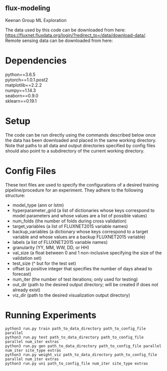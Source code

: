 ## flux-modeling
Keenan Group ML Exploration

The data used by this code can be downloaded from here: https://fluxnet.fluxdata.org/login/?redirect_to=/data/download-data/. 
Remote sensing data can be downloaded from here: 

# Dependencies
python==3.6.5  
pytorch==1.0.1.post2  
matplotlib==2.2.2  
numpy==1.14.3  
seaborn==0.9.0  
sklearn==0.19.1  

# Setup
The code can be run directly using the commands described below once the data has been downloaded and placed in the same working directory. Note that paths to all data and output directories specified by config files should also point to a subdirectory of the current working directory.

# Config Files
These text files are used to specify the configurations of a desired training pipeline/procedure for an experiment. They adhere to the following structure:

- model_type (ann or lstm)
- hyperparameter_grid (a list of dictionaries whose keys correspond to model parameters and whose values are a list of possible values)
- num_folds (the number of folds during cross validation)
- target_variables (a list of FLUXNET2015 variable names)
- backup_variables (a dictionary whose keys correspond to a target variable and whose values are a backup FLUXNET2015 variable)
- labels (a list of FLUXNET2015 variable names)
- granularity (YY, MM, WW, DD, or HH)
- val_size (a float between 0 and 1 non-inclusive specifying the size of the validation set)
- test_size (^ but for the test set)
- offset (a positive integer that specifies the number of days ahead to forecast)
- num_iter (the number of test iterations; only used for testing)
- out_dir (path to the desired output directory; will be created if does not already exist)
- viz_dir (path to the desired visualization output directory)

# Running Experiments
`python3 run.py train path_to_data_directory path_to_config_file parallel`  
`python3 run.py test path_to_data_directory path_to_config_file parallel num_iter extras`  
`python3 run.py gen path_to_data_directory path_to_config_file parallel num_iter site_type extras`  
`python3 run.py weight_viz path_to_data_directory path_to_config_file parallel num_iter extras`  
`python3 run.py uni path_to_config_file num_iter site_type extras`  
